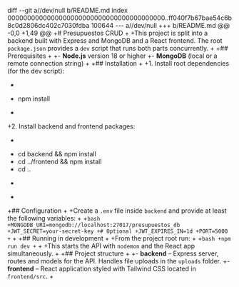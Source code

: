 diff --git a//dev/null b/README.md
index 0000000000000000000000000000000000000000..ff040f7b67bae54c6b8c0d2806dc402c7030fdba 100644
--- a//dev/null
+++ b/README.md
@@ -0,0 +1,49 @@
+# Presupuestos CRUD
+
+This project is split into a backend built with Express and MongoDB and a React frontend. The root `package.json` provides a `dev` script that runs both parts concurrently.
+
+## Prerequisites
+
+- **Node.js** version 18 or higher
+- **MongoDB** (local or a remote connection string)
+
+## Installation
+
+1. Install root dependencies (for the dev script):
+   ```bash
+   npm install
+   ```
+2. Install backend and frontend packages:
+   ```bash
+   cd backend && npm install
+   cd ../frontend && npm install
+   cd ..
+   ```
+
+## Configuration
+
+Create a `.env` file inside `backend` and provide at least the following variables:
+
+```bash
+MONGODB_URI=mongodb://localhost:27017/presupuestos_db
+JWT_SECRET=your-secret-key
+# Optional
+JWT_EXPIRES_IN=1d
+PORT=5000
+```
+
+## Running in development
+
+From the project root run:
+
+```bash
+npm run dev
+```
+
+This starts the API with `nodemon` and the React app simultaneously.
+
+## Project structure
+
+- **backend** – Express server, routes and models for the API. Handles file uploads in the `uploads` folder.
+- **frontend** – React application styled with Tailwind CSS located in `frontend/src`.
+
